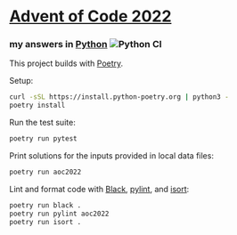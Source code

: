 # [Advent of Code 2022](https://adventofcode.com/2022)
### my answers in [Python](https://www.python.org/) ![Python CI](https://github.com/ephemient/aoc2022/workflows/Python%20CI/badge.svg)

This project builds with [Poetry](https://python-poetry.org/).

Setup:

```sh
curl -sSL https://install.python-poetry.org | python3 -
poetry install
```

Run the test suite:

```sh
poetry run pytest
```

Print solutions for the inputs provided in local data files:

```sh
poetry run aoc2022
```

Lint and format code with [Black](https://black.readthedocs.io/), [pylint](https://github.com/PyCQA/pylint), and [isort](https://pycqa.github.io/isort/):

```sh
poetry run black .
poetry run pylint aoc2022
poetry run isort .
```
